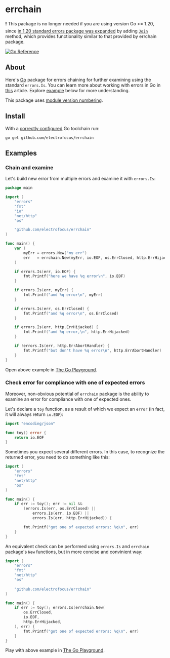 # errchain

❗️ This package is no longer needed if you are using version Go >= 1.20, since [in 1.20 standard errors package was expanded](https://go.dev/doc/go1.20#errors) by adding [`Join`](https://pkg.go.dev/errors#Join) method, which provides functionality similar to that provided by errchain package.

[![Go Reference](https://pkg.go.dev/badge/github.com/electrofocus/errchain.svg)](https://pkg.go.dev/github.com/electrofocus/errchain)

## About

Here's [Go](https://go.dev) package for errors chaining for further examining using the standard `errors.Is`. You can learn more about working with errors in Go in [this](https://go.dev/blog/go1.13-errors) article. Explore [example](#examples) below for more understanding.

This package uses [module version numbering](https://go.dev/doc/modules/version-numbers).


## Install
With a [correctly configured](https://golang.org/doc/install#testing) Go toolchain run:

```
go get github.com/electrofocus/errchain
```

## Examples

### Chain and examine
Let's build new error from multiple errors and examine it with `errors.Is`:

```go
package main

import (
	"errors"
	"fmt"
	"io"
	"net/http"
	"os"

	"github.com/electrofocus/errchain"
)

func main() {
	var (
		myErr = errors.New("my err")
		err   = errchain.New(myErr, io.EOF, os.ErrClosed, http.ErrHijacked)
	)

	if errors.Is(err, io.EOF) {
		fmt.Printf("here we have %q error\n", io.EOF)
	}

	if errors.Is(err, myErr) {
		fmt.Printf("and %q error\n", myErr)
	}

	if errors.Is(err, os.ErrClosed) {
		fmt.Printf("and %q error\n", os.ErrClosed)
	}

	if errors.Is(err, http.ErrHijacked) {
		fmt.Printf("and %q error,\n", http.ErrHijacked)
	}

	if !errors.Is(err, http.ErrAbortHandler) {
		fmt.Printf("but don't have %q error\n", http.ErrAbortHandler)
	}
}
```

Open above example in [The Go Playground](https://go.dev/play/p/yfPyoY_yVPi).

### Check error for compliance with one of expected errors
Moreover, non-obvious potential of `errchain` package is the ability to examine an error for compliance with one of expected ones.

Let's declare a `toy` function, as a result of which we expect an `error` (in fact, it will always return `io.EOF`):
```go
import "encoding/json"

func toy() error {
	return io.EOF
}
```

Sometimes you expect several different errors. In this case, to recognize the returned error, you need to do something like this:
```go
import (
	"errors"
	"fmt"
	"net/http"
	"os"
)

func main() {
	if err := toy(); err != nil &&
		(errors.Is(err, os.ErrClosed) ||
			errors.Is(err, io.EOF) ||
			errors.Is(err, http.ErrHijacked)) {

		fmt.Printf("got one of expected errors: %q\n", err)
	}
}
```

An equivalent check can be performed using `errors.Is` and `errchain` package's `New` functions, but in more concise and convinient way:
```go
import (
	"errors"
	"fmt"
	"net/http"
	"os"
	
	"github.com/electrofocus/errchain"
)

func main() {
	if err := toy(); errors.Is(errchain.New(
		os.ErrClosed,
		io.EOF,
		http.ErrHijacked,
	), err) {
		fmt.Printf("got one of expected errors: %q\n", err)
	}
}
```

Play with above example in [The Go Playground](https://go.dev/play/p/LwaRS9gB1Bn).
